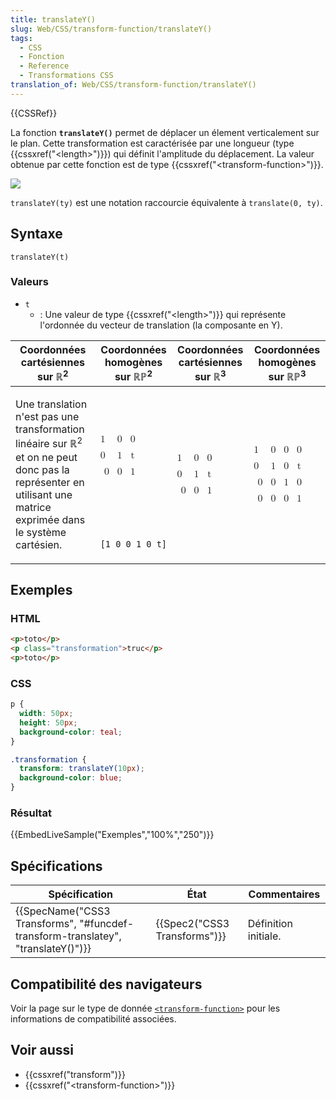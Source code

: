 ```yaml
---
title: translateY()
slug: Web/CSS/transform-function/translateY()
tags:
  - CSS
  - Fonction
  - Reference
  - Transformations CSS
translation_of: Web/CSS/transform-function/translateY()
---
```

{{CSSRef}}

La fonction **`translateY()`** permet de déplacer un élement verticalement sur le plan. Cette transformation est caractérisée par une longueur (type {{cssxref("&lt;length&gt;")}}) qui définit l'amplitude du déplacement. La valeur obtenue par cette fonction est de type {{cssxref("&lt;transform-function&gt;")}}.

![](translatey.png)

`translateY(ty)` est une notation raccourcie équivalente à `translate(0, ty)`.

## Syntaxe

    translateY(t)

### Valeurs

- `t`
  - : Une valeur de type {{cssxref("&lt;length&gt;")}} qui représente l'ordonnée du vecteur de translation (la composante en Y).

<table class="standard-table">
  <thead>
    <tr>
      <th scope="col">Coordonnées cartésiennes sur ℝ<sup>2</sup></th>
      <th scope="col">Coordonnées homogènes sur ℝℙ<sup>2</sup></th>
      <th scope="col">Coordonnées cartésiennes sur ℝ<sup>3</sup></th>
      <th scope="col">Coordonnées homogènes sur ℝℙ<sup>3</sup></th>
    </tr>
  </thead>
  <tbody>
    <tr>
      <td colspan="1" rowspan="2">
        <p>
          Une translation n'est pas une transformation linéaire sur ℝ<sup
            >2</sup
          >
          et on ne peut donc pas la représenter en utilisant une matrice
          exprimée dans le système cartésien.
        </p>
      </td>
      <td>
        <math
          ><mfenced
            ><mtable
              ><mtr>1<mtd>0</mtd><mtd>0</mtd></mtr
              ><mtr>0<mtd>1</mtd><mtd>t</mtd></mtr
              ><mtr><mtd>0</mtd><mtd>0</mtd><mtd>1</mtd></mtr></mtable
            ></mfenced
          ></math
        >
      </td>
      <td colspan="1" rowspan="2">
        <math
          ><math
            ><mfenced
              ><mtable
                ><mtr>1<mtd>0</mtd><mtd>0</mtd></mtr
                ><mtr>0<mtd>1</mtd><mtd>t</mtd></mtr
                ><mtr><mtd>0</mtd><mtd>0</mtd><mtd>1</mtd></mtr></mtable
              ></mfenced
            ></math
          ></math
        >
      </td>
      <td colspan="1" rowspan="2">
        <math
          ><mfenced
            ><mtable
              ><mtr>1<mtd>0</mtd><mtd>0</mtd><mtd>0</mtd></mtr
              ><mtr>0<mtd>1</mtd><mtd>0</mtd><mtd>t</mtd></mtr
              ><mtr><mtd>0</mtd><mtd>0</mtd><mtd>1</mtd><mtd>0</mtd></mtr
              ><mtr
                ><mtd>0</mtd><mtd>0</mtd><mtd>0</mtd><mtd>1</mtd></mtr
              ></mtable
            ></mfenced
          ></math
        >
      </td>
    </tr>
    <tr>
      <td><code>[1 0 0 1 0 t]</code></td>
    </tr>
  </tbody>
</table>

## Exemples

### HTML

```html
<p>toto</p>
<p class="transformation">truc</p>
<p>toto</p>
```

### CSS

```css
p {
  width: 50px;
  height: 50px;
  background-color: teal;
}

.transformation {
  transform: translateY(10px);
  background-color: blue;
}
```

### Résultat

{{EmbedLiveSample("Exemples","100%","250")}}

## Spécifications

| Spécification                                                                                                | État                                 | Commentaires         |
| ------------------------------------------------------------------------------------------------------------ | ------------------------------------ | -------------------- |
| {{SpecName("CSS3 Transforms", "#funcdef-transform-translatey", "translateY()")}} | {{Spec2("CSS3 Transforms")}} | Définition initiale. |

## Compatibilité des navigateurs

Voir la page sur le type de donnée [`<transform-function>`](/fr/docs/Web/CSS/transform-function#compatibilité_des_navigateurs) pour les informations de compatibilité associées.

## Voir aussi

- {{cssxref("transform")}}
- {{cssxref("&lt;transform-function&gt;")}}
